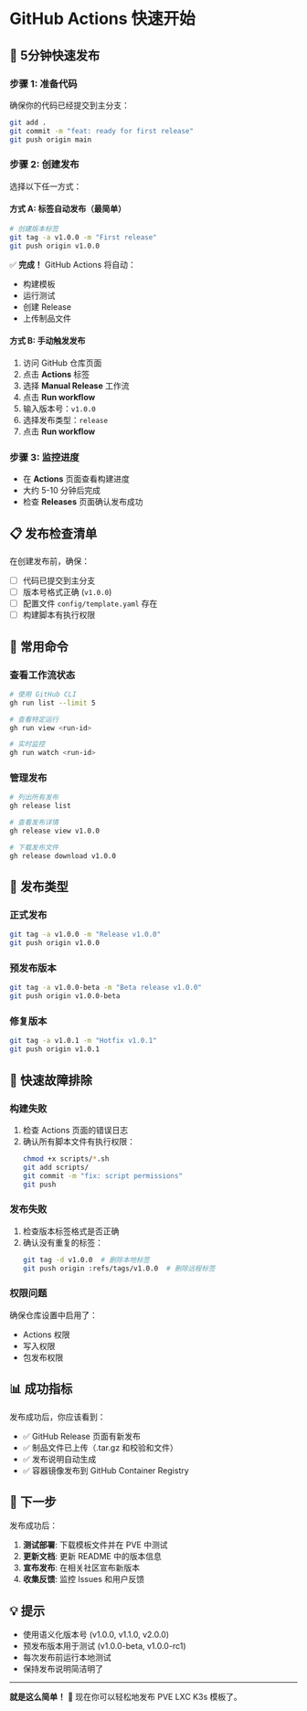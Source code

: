 # GitHub Actions 快速开始

## 🚀 5分钟快速发布

### 步骤 1: 准备代码

确保你的代码已经提交到主分支：

```bash
git add .
git commit -m "feat: ready for first release"
git push origin main
```

### 步骤 2: 创建发布

选择以下任一方式：

#### 方式 A: 标签自动发布（最简单）

```bash
# 创建版本标签
git tag -a v1.0.0 -m "First release"
git push origin v1.0.0
```

✅ **完成！** GitHub Actions 将自动：
- 构建模板
- 运行测试
- 创建 Release
- 上传制品文件

#### 方式 B: 手动触发发布

1. 访问 GitHub 仓库页面
2. 点击 **Actions** 标签
3. 选择 **Manual Release** 工作流
4. 点击 **Run workflow**
5. 输入版本号：`v1.0.0`
6. 选择发布类型：`release`
7. 点击 **Run workflow**

### 步骤 3: 监控进度

- 在 **Actions** 页面查看构建进度
- 大约 5-10 分钟后完成
- 检查 **Releases** 页面确认发布成功

## 📋 发布检查清单

在创建发布前，确保：

- [ ] 代码已提交到主分支
- [ ] 版本号格式正确 (`v1.0.0`)
- [ ] 配置文件 `config/template.yaml` 存在
- [ ] 构建脚本有执行权限

## 🔧 常用命令

### 查看工作流状态

```bash
# 使用 GitHub CLI
gh run list --limit 5

# 查看特定运行
gh run view <run-id>

# 实时监控
gh run watch <run-id>
```

### 管理发布

```bash
# 列出所有发布
gh release list

# 查看发布详情
gh release view v1.0.0

# 下载发布文件
gh release download v1.0.0
```

## 🎯 发布类型

### 正式发布

```bash
git tag -a v1.0.0 -m "Release v1.0.0"
git push origin v1.0.0
```

### 预发布版本

```bash
git tag -a v1.0.0-beta -m "Beta release v1.0.0"
git push origin v1.0.0-beta
```

### 修复版本

```bash
git tag -a v1.0.1 -m "Hotfix v1.0.1"
git push origin v1.0.1
```

## 🐛 快速故障排除

### 构建失败

1. 检查 Actions 页面的错误日志
2. 确认所有脚本文件有执行权限：
   ```bash
   chmod +x scripts/*.sh
   git add scripts/
   git commit -m "fix: script permissions"
   git push
   ```

### 发布失败

1. 检查版本标签格式是否正确
2. 确认没有重复的标签：
   ```bash
   git tag -d v1.0.0  # 删除本地标签
   git push origin :refs/tags/v1.0.0  # 删除远程标签
   ```

### 权限问题

确保仓库设置中启用了：
- Actions 权限
- 写入权限
- 包发布权限

## 📊 成功指标

发布成功后，你应该看到：

- ✅ GitHub Release 页面有新发布
- ✅ 制品文件已上传（.tar.gz 和校验和文件）
- ✅ 发布说明自动生成
- ✅ 容器镜像发布到 GitHub Container Registry

## 🎉 下一步

发布成功后：

1. **测试部署**: 下载模板文件并在 PVE 中测试
2. **更新文档**: 更新 README 中的版本信息
3. **宣布发布**: 在相关社区宣布新版本
4. **收集反馈**: 监控 Issues 和用户反馈

## 💡 提示

- 使用语义化版本号 (v1.0.0, v1.1.0, v2.0.0)
- 预发布版本用于测试 (v1.0.0-beta, v1.0.0-rc1)
- 每次发布前运行本地测试
- 保持发布说明简洁明了

---

**就是这么简单！** 🚀 现在你可以轻松地发布 PVE LXC K3s 模板了。